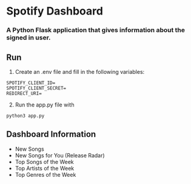 # Spotify Dashboard
### A Python Flask application that gives information about the signed in user.

## Run
1. Create an .env file and fill in the following variables:
```
SPOTIFY_CLIENT_ID=
SPOTIFY_CLIENT_SECRET=
REDIRECT_URI=
```
2. Run the app.py file with
```
python3 app.py
```

## Dashboard Information
- New Songs
- New Songs for You (Release Radar)
- Top Songs of the Week
- Top Artists of the Week
- Top Genres of the Week
